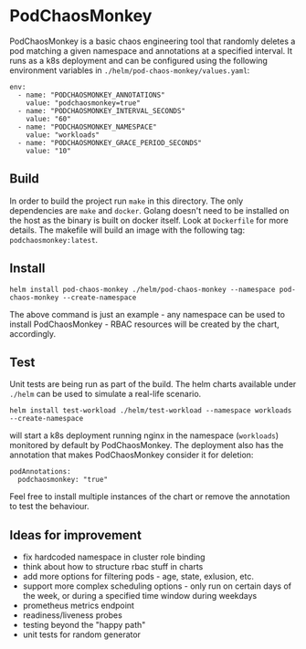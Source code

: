 # PodChaosMonkey

PodChaosMonkey is a basic chaos engineering tool that randomly deletes a pod matching a given namespace and annotations at a specified interval.
It runs as a k8s deployment and can be configured using the following environment variables in `./helm/pod-chaos-monkey/values.yaml`:

```
env:
  - name: "PODCHAOSMONKEY_ANNOTATIONS"
    value: "podchaosmonkey=true"
  - name: "PODCHAOSMONKEY_INTERVAL_SECONDS"
    value: "60"
  - name: "PODCHAOSMONKEY_NAMESPACE"
    value: "workloads"
  - name: "PODCHAOSMONKEY_GRACE_PERIOD_SECONDS"
    value: "10"
```

## Build

In order to build the project run `make` in this directory.
The only dependencies are `make` and `docker`. Golang doesn't need to be installed on the host as the binary is built on docker itself. Look at `Dockerfile` for more details.
The makefile will build an image with the following tag: `podchaosmonkey:latest`.

## Install
```
helm install pod-chaos-monkey ./helm/pod-chaos-monkey --namespace pod-chaos-monkey --create-namespace
```

The above command is just an example - any namespace can be used to install PodChaosMonkey - RBAC resources will be created by the chart, accordingly.

## Test
Unit tests are being run as part of the build.
The helm charts available under `./helm` can be used to simulate a real-life scenario.

```
helm install test-workload ./helm/test-workload --namespace workloads --create-namespace
```

will start a k8s deployment running nginx in the namespace (`workloads`) monitored by default by PodChaosMonkey. The deployment also has the annotation that makes PodChaosMonkey consider it for deletion:

```
podAnnotations:
  podchaosmonkey: "true"
```

Feel free to install multiple instances of the chart or remove the annotation to test the behaviour.

## Ideas for improvement
- fix hardcoded namespace in cluster role binding
- think about how to structure rbac stuff in charts
- add more options for filtering pods - age, state, exlusion, etc.
- support more complex scheduling options - only run on certain days of the week, or during a specified time window during weekdays
- prometheus metrics endpoint
- readiness/liveness probes
- testing beyond the "happy path"
- unit tests for random generator
